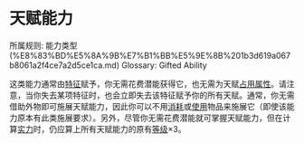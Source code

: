# 天赋能力

所属规则: 能力类型 (%E8%83%BD%E5%8A%9B%E7%B1%BB%E5%9E%8B%201b3d619a067b8061a2f4ce7a2d5ce1ca.md)
Glossary: Gifted Ability

这类能力通常由[特征](%E7%89%B9%E5%BE%81%201b3d619a067b80d38de2c2a59fe67ae2.md)赋予，你无需花费潜能获得它，也无需为天赋[占用属性](%E5%B1%9E%E6%80%A7%E5%8D%A0%E7%94%A8%201b3d619a067b8028a794de6ceed96ec0.md)。请注意，当你失去某项特征时，也会立即失去该特征赋予你的所有天赋。通常，你无需借助外物即可施展天赋能力，因此你可以不用[消耗](%E6%B6%88%E8%80%97%201b3d619a067b80789d16e44120e1be39.md)或[使用](%E4%BD%BF%E7%94%A8%201b3d619a067b80bbbbacd6817c707325.md)物品来施展它（即使该能力原本有此类施展要求）。另外，尽管你无需花费潜能就可掌握天赋能力，但在计算[实力](%E5%AE%9E%E5%8A%9B%201b3d619a067b8073876ddd6dc932b4b1.md)时，仍应算上所有天赋能力的原有[等级](%E8%83%BD%E5%8A%9B%E7%AD%89%E7%BA%A7%201b3d619a067b80458d95f892e3eb67c7.md)×3。